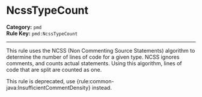 
# NcssTypeCount
**Category:** `pmd`<br/>
**Rule Key:** `pmd:NcssTypeCount`<br/>


-----

This rule uses the NCSS (Non Commenting Source Statements) algorithm to determine the number of lines of code for a given type. NCSS ignores comments, and counts actual statements. Using this algorithm, lines of code that are split are counted as one.

<p>
  This rule is deprecated, use {rule:common-java:InsufficientCommentDensity} instead.
</p>

